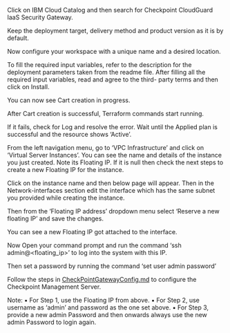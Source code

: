 ﻿Click on IBM Cloud Catalog and then search for Checkpoint CloudGuard IaaS Security Gateway.

Keep the deployment target, delivery method and product version as it is by default.

Now configure your workspace with a unique name and a desired location.

To fill the required input variables, refer to the description for the deployment parameters taken
from the readme file. After filling all the required input variables, read and agree to the third-
party terms and then click on Install.



You can now see Cart creation in progress.

After Cart creation is successful, Terraform commands start running.

If it fails, check for Log and resolve the error.
Wait until the Applied plan is successful and the resource shows ‘Active’.

From the left navigation menu, go to ‘VPC Infrastructure’ and click on ‘Virtual Server Instances’. You can see the name and details of the instance you just created. Note its Floating IP. If it is null then check the next steps to create a new Floating IP for the instance.

Click on the instance name and then below page will appear. Then in the Network-interfaces section edit the interface which has the same subnet you provided while creating the instance.

Then from the ‘Floating IP address’ dropdown menu select ‘Reserve a new floating IP’ and save the changes.

You can see a new Floating IP got attached to the interface.

Now Open your command prompt and run the command ‘ssh admin@<floating\_ip>’ to log into the
system with this IP.

Then set a password by running the command ‘set user admin password’

Follow the steps in [CheckPointGatewayConfig.md](https://github.ibm.com/orion/vnf-vpc-docs/blob/master/Vendors/CheckPoint/UIConfiguration/CheckPointGatewayConfig.md) to configure the Checkpoint Management
Server.

Note:
▪ For Step 1, use the Floating IP from above.
▪ For Step 2, use username as ‘admin’ and password as the one set above.
▪ For Step 3, provide a new admin Password and then onwards always use the new admin Password to login again.
